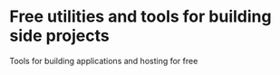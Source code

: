 # Free utilities and tools for building side projects

Tools for building applications and hosting for free